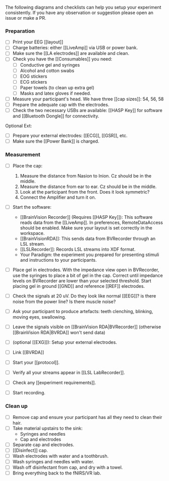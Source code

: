 The following diagrams and checklists can help you setup your experiment consistently. If you have any observation or suggestion please open an issue or make a PR.

### Preparation
- [ ] Print your EEG [[layout]]
- [ ] Charge batteries: either [[LiveAmp]] via USB or power bank.
- [ ] Make sure the [[LA electrodes]] are available and clean.
- [ ] Check you have the [[Consumables]] you need:
	- [ ] Conductive gel and syringes
	- [ ] Alcohol and cotton swabs
	- [ ] EOG stickers
	- [ ] ECG stickers
	- [ ] Paper towels (to clean up extra gel)
	- [ ] Masks and latex gloves if needed.
- [ ] Measure your participant's head. We have three [[cap sizes]]: 54, 56, 58
- [ ] Prepare the adequate cap with the electrodes.
- [ ] Check the two necessary USBs are available: [[HASP Key]] for software and [[Bluetooth Dongle]] for connectivity.

Optional Ext:
- [ ] Prepare your external electrodes: [[ECG]], [[GSR]], etc.
- [ ] Make sure the [[Power Bank]] is charged.

### Measurement

- [ ] Place the cap:
  1. Measure the distance from Nasion to Inion. Cz should be in the middle.
  2. Measure the distance from ear to ear. Cz should be in the middle.
  3. Look at the participant from the front. Does it look symmetric?
  4. Connect the Amplifier and turn it on.
- [ ] Start the software:
	- [[BrainVision Recorder]] (Requires [[HASP Key]]): This software reads data from the [[LiveAmp]]. In preferences, RemoteDataAccess should be enabled. Make sure your layout is set correctly in the workspace.
	- [[BrainVisionRDA]]: This sends data from BVRecorder through an LSL stream.
	- [[LSLRecorder]]: Records LSL streams into XDF format.
	- Your Paradigm: the experiment you prepared for presenting stimuli and instructions to your participants.
- [ ] Place gel in electrodes. With the impedance view open in BVRecorder, use the syringes to place a bit of gel in the cap. Correct until impedance levels on BVRecorder are lower than your selected threshold. Start placing gel in ground [[GND]] and reference [[REF]] electrodes.
- [ ] Check the signals at 20 uV. Do they look like normal [[EEG]]? is there noise from the power line? Is there muscle noise?
- [ ] Ask your participant to produce artefacts: teeth clenching, blinking, moving eyes, swallowing.
- [ ] Leave the signals visible on [[BrainVision RDA|BVRecorder]] (otherwise [[BrainVision RDA|BVRDA]] won't send data)
- [ ] (optional [[EXG]]): Setup your external electrodes.
- [ ] Link [[BVRDA]]
- [ ] Start your [[protocol]].
- [ ] Verify all your streams appear in [[LSL LabRecorder]].
- [ ] Check any [[experiment requirements]].
- [ ] Start recording.


### Clean up
- [ ] Remove cap and ensure your participant has all they need to clean their hair.
- [ ] Take material upstairs to the sink:
	- Syringes and needles
	- Cap and electrodes
- [ ] Separate cap and electrodes.
- [ ] [[Disinfect]] cap.
- [ ] Wash electrodes with water and a toothbrush.
- [ ] Wash syringes and needles with water.
- [ ] Wash off disinfectant from cap, and dry with a towel.
- [ ] Bring everything back to the fNIRS/VR lab.
